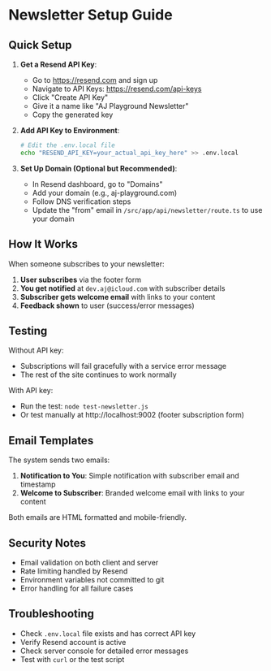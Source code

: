 # Newsletter Setup Guide

## Quick Setup

1. **Get a Resend API Key**:
   - Go to https://resend.com and sign up
   - Navigate to API Keys: https://resend.com/api-keys
   - Click "Create API Key"
   - Give it a name like "AJ Playground Newsletter"
   - Copy the generated key

2. **Add API Key to Environment**:
   ```bash
   # Edit the .env.local file
   echo "RESEND_API_KEY=your_actual_api_key_here" >> .env.local
   ```

3. **Set Up Domain (Optional but Recommended)**:
   - In Resend dashboard, go to "Domains"
   - Add your domain (e.g., aj-playground.com)
   - Follow DNS verification steps
   - Update the "from" email in `/src/app/api/newsletter/route.ts` to use your domain

## How It Works

When someone subscribes to your newsletter:

1. **User subscribes** via the footer form
2. **You get notified** at `dev.aj@icloud.com` with subscriber details
3. **Subscriber gets welcome email** with links to your content
4. **Feedback shown** to user (success/error messages)

## Testing

Without API key:
- Subscriptions will fail gracefully with a service error message
- The rest of the site continues to work normally

With API key:
- Run the test: `node test-newsletter.js`
- Or test manually at http://localhost:9002 (footer subscription form)

## Email Templates

The system sends two emails:

1. **Notification to You**: Simple notification with subscriber email and timestamp
2. **Welcome to Subscriber**: Branded welcome email with links to your content

Both emails are HTML formatted and mobile-friendly.

## Security Notes

- Email validation on both client and server
- Rate limiting handled by Resend
- Environment variables not committed to git
- Error handling for all failure cases

## Troubleshooting

- Check `.env.local` file exists and has correct API key
- Verify Resend account is active
- Check server console for detailed error messages
- Test with `curl` or the test script
